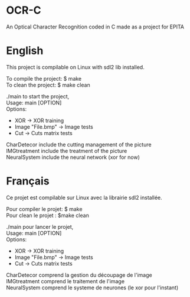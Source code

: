 # OCR-C
An Optical Character Recognition coded in C made as a project for EPITA

# English
This project is compilable on Linux with sdl2 lib installed.  

To compile the project: $ make  
To clean the project: $ make clean  

./main to start the project,  
Usage: main [OPTION]  
Options:  
* XOR -> XOR training
* Image "File.bmp" -> Image tests
* Cut -> Cuts matrix tests

CharDetecor include the cutting management of the picture  
IMGtreatment include the treatment of the picture  
NeuralSystem include the neural network (xor for now)  

# Français
Ce projet est compilable sur Linux avec la librairie sdl2 installée.  

Pour compiler le projet: $ make  
Pour clean le projet : $make clean  

./main pour lancer le projet,  
Usage: main [OPTION]  
Options:  
* XOR -> XOR training
* Image "File.bmp" -> Image tests
* Cut -> Cuts matrix tests

CharDetecor comprend la gestion du découpage de l'image  
IMGtreatment comprend le traitement de l'image  
NeuralSystem comprend le systeme de neurones (le xor pour l'instant)  
